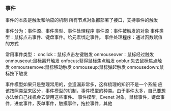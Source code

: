 ### 事件

事件的本质是触发和响应的机制
所有节点对象都部署了接口，支持事件的触发

事件分为：事件源、事件类型、事件处理程序
事件源：事件被触发的对象
事件类型：鼠标点击事件、键盘事件。给元素绑定事件。
事件处理程序：通过函数赋值的方式

常用事件类型：
onclick：鼠标点击左键触发
onmouseover：鼠标经过触发
onmouseout:鼠标离开触发
onfocus:获得鼠标焦点触发
onblur:失去鼠标焦点触发
onmoursemove:鼠标移动触发
onmouseup:鼠标弹起触发
onmousedown:鼠标按下触发

事件模型如果只是整理常用的，会遗漏非常多，这样梳理的知识不是一个系统
应该按照类型来区分，事件模型的机制，事件模型的种类。由于事件太多，自己要想办法给自己找机会去使用这些事件。
事件模型，Evenet 对象，鼠标事件，键盘事件，进度事件，表单事件，触摸事件，拖拉事件，其他
